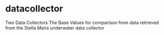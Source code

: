 # datacollector
Two Data Collectors 
The Base Values for comparison from data retrieved from the Stella Maris underwater data collector
